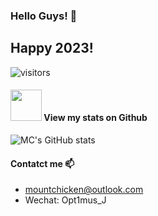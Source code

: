 ### Hello Guys! 🐸
## Happy 2023!
![visitors](https://visitor-badge.glitch.me/badge?page_id=Mountchicken.Mountchicken)

#### <img src="https://media.giphy.com/media/VgCDAzcKvsR6OM0uWg/giphy.gif" width="50"> View my stats on Github 
![MC's GitHub stats](https://github-readme-stats.vercel.app/api?username=Mountchicken&show_icons=true&theme=dracula&count_private=true)

#### Contatct me 📫
- mountchicken@outlook.com
- Wechat: Opt1mus_J

